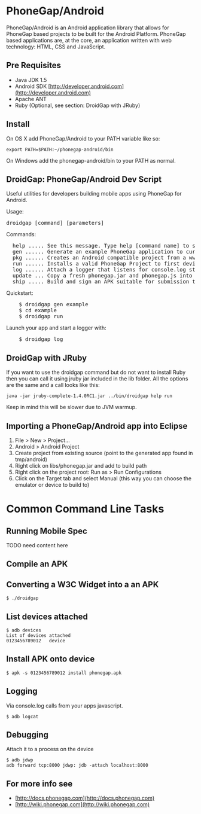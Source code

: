 PhoneGap/Android
================
PhoneGap/Android is an Android application library that allows for PhoneGap based projects to be built for the Android Platform. PhoneGap based applications are, at the core, an application written with web technology: HTML, CSS and JavaScript. 

Pre Requisites
--------------
- Java JDK 1.5
- Android SDK [http://developer.android.com](http://developer.android.com)
- Apache ANT
- Ruby (Optional, see section: DroidGap with JRuby)

Install
-------

On OS X add PhoneGap/Android to your PATH variable like so:

    export PATH=$PATH:~/phonegap-android/bin

On Windows add the phonegap-android/bin to your PATH as normal.

DroidGap: PhoneGap/Android Dev Script
-------------------------------------

Useful utilities for developers building mobile apps using PhoneGap for Android.

Usage:

<pre>droidgap [command] [parameters]</pre>

Commands:    

<pre>
  help ..... See this message. Type help [command name] to see specific help topics.
  gen ...... Generate an example PhoneGap application to current directory.
  pkg ...... Creates an Android compatible project from a www folder. Careful, this clobbers previous packaging.
  run ...... Installs a valid PhoneGap Project to first device found.
  log ...... Attach a logger that listens for console.log statements.
  update ... Copy a fresh phonegap.jar and phonegap.js into a valid PhoneGap/Android project.
  ship ..... Build and sign an APK suitable for submission to an Android Marketplace.
</pre>

Quickstart:

<pre>
    $ droidgap gen example 
    $ cd example
    $ droidgap run
</pre>

Launch your app and start a logger with:

<pre>
    $ droidgap log
</pre>

DroidGap with JRuby
-------------------

If you want to use the droidgap command but do not want to install Ruby then you can call it using jruby jar included in the lib folder. All the options are the same and a call looks like this:

    java -jar jruby-complete-1.4.0RC1.jar ../bin/droidgap help run
    
Keep in mind this will be slower due to JVM warmup.

Importing a PhoneGap/Android app into Eclipse
---------------------------------------------

1. File > New > Project...
2. Android > Android Project
3. Create project from existing source (point to the generated app found in tmp/android)
4. Right click on libs/phonegap.jar and add to build path
5. Right click on the project root: Run as > Run Configurations
6. Click on the Target tab and select Manual (this way you can choose the emulator or device to build to)


Common Command Line Tasks
=========================

Running Mobile Spec
---

TODO need content here
    
Compile an APK
---

Converting a W3C Widget into a an APK
---

    $ ./droidgap

List devices attached
---

    $ adb devices 
    List of devices attached 
    0123456789012	device

Install APK onto device
---

    $ apk -s 0123456789012 install phonegap.apk
    
Logging 
---

Via console.log calls from your apps javascript.

    $ adb logcat
    
Debugging
---
    
Attach it to a process on the device

    $ adb jdwp
    adb forward tcp:8000 jdwp: jdb -attach localhost:8000
    
    
For more info see
-----------------
- [http://docs.phonegap.com](http://docs.phonegap.com)
- [http://wiki.phonegap.com](http://wiki.phonegap.com)
